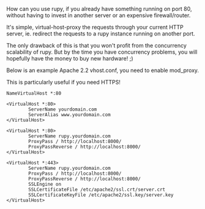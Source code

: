 How can you use rupy, if you already have something running on port 80, without having to invest in another server or an expensive firewall/router.

It's simple, virtual-host-proxy the requests through your current HTTP server, ie. redirect the requests to a rupy instance running on another port.

The only drawback of this is that you won't profit from the concurrency scalability of rupy. But by the time you have concurrency problems, you will hopefully have the money to buy new hardware! ;)

Below is an example Apache 2.2 vhost.conf, you need to enable mod\_proxy.

This is particularly useful if you need HTTPS!

```
NameVirtualHost *:80

<VirtualHost *:80>
        ServerName yourdomain.com
        ServerAlias www.yourdomain.com
</VirtualHost>

<VirtualHost *:80>
        ServerName rupy.yourdomain.com
        ProxyPass / http://localhost:8000/
        ProxyPassReverse / http://localhost:8000/
</VirtualHost>

<VirtualHost *:443>
        ServerName rupy.yourdomain.com
        ProxyPass / http://localhost:8000/
        ProxyPassReverse / http://localhost:8000/
        SSLEngine on
        SSLCertificateFile /etc/apache2/ssl.crt/server.crt
        SSLCertificateKeyFile /etc/apache2/ssl.key/server.key
</VirtualHost>
```